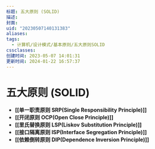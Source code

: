 ```yaml
---
标题: 五大原则 (SOLID)
描述:
封面:
uid: "20230507140131383"
aliases:
tags:
  - 计算机/设计模式/基本原则/五大原则SOLID
cssclasses:
创建时间: 2023-05-07 14:01:31
更新时间: 2024-01-22 16:57:37
---
```


# 五大原则 (SOLID)

- **[[单一职责原则 SRP(Single Responsibility Principle)]]**
- **[[开闭原则 OCP(Open Close Principle)]]**
- **[[里氏替换原则 LSP(Liskov Substitution Principle)]]**
- **[[接口隔离原则 ISP(Interface Segregation Principle)]]**
- **[[依赖倒转原则 DIP(Dependence Inversion Principle)]]**
